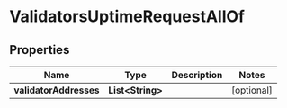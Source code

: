 

# ValidatorsUptimeRequestAllOf


## Properties

| Name | Type | Description | Notes |
|------------ | ------------- | ------------- | -------------|
|**validatorAddresses** | **List&lt;String&gt;** |  |  [optional] |



